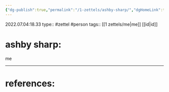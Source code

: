```yaml
---
{"dg-publish":true,"permalink":"/1-zettels/ashby-sharp/","dgHomeLink":true,"dgPassFrontmatter":false}
---
```


2022.07.04:18.33
type:: #zettel #person
tags:: [[1 zettels/me|me]] [[id|id]]

# ashby sharp:

me

---
# references:
